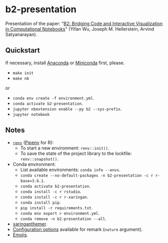 # b2-presentation

Presentation of the paper: "[B2: Bridging Code and Interactive Visualization in Computational Notebooks](http://vis.mit.edu/pubs/b2)" (Yifan Wu, Joseph M. Hellerstein, Arvind Satyanarayan).

## Quickstart

If necessary, install [Anaconda](https://docs.anaconda.com/anaconda/install/) or [Miniconda](https://docs.conda.io/en/latest/miniconda.html) first, please.

- `make init`
- `make nb`

or

- `conda env create -f environment.yml`.
- `conda activate b2-presentation`.
- `jupyter nbextension enable --py b2 --sys-prefix`.
- `jupyter notebook`

## Notes

- [`renv`](https://rstudio.github.io/renv/articles/renv.html) ([Pipenv](https://github.com/pypa/pipenv) for R):
  - To start a new environment: `renv::init()`.
  - To save the state of the project library to the lockfile: `renv::snapshot()`.
- Conda environment:
  - List available environments: `conda info --envs`.
  - `conda create --no-default-packages -n b2-presentation -c r r-base=3.6.1`.
  - `conda activate b2-presentation`.
  - `conda install -c r rstudio`.
  - `conda install -c r r-xaringan`.
  - `conda install pip`.
  - `pip install -r requirements.txt`.
  - `conda env export > environment.yml`.
  - `conda remove -n b2-presentation --all`.
- [xaringanthemer](https://pkg.garrickadenbuie.com/xaringanthemer/index.html).
- [Configuration options](https://github.com/gnab/remark/wiki/Configuration) available for remark (`nature` argument).
- [Emojis](https://www.w3schools.com/charsets/ref_emoji.asp).
